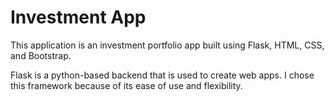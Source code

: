# Investment App

This application is an investment portfolio app built using Flask, HTML, CSS, and Bootstrap.

Flask is a python-based backend that is used to create web apps. I chose this framework because of its ease of use and flexibility. 

